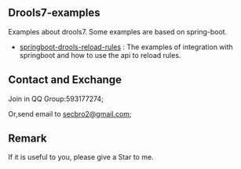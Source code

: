 ## Drools7-examples
Examples about drools7. Some examples are based on spring-boot.

- [springboot-drools-reload-rules](https://github.com/secbr/drools/tree/master/springboot-drools-reload-rules) : The examples of integration with springboot and how to use the api to reload rules. 

## Contact and Exchange

Join in QQ Group:593177274;

Or,send email to secbro2@gmail.com;

## Remark
If it is useful to you, please give a Star to me. 
